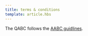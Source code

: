 ```yaml
---
title: terms & conditions
template: article.hbs
---
```


The QABC follows the [AABC guidlines](http://www.aabc.org.au/).
